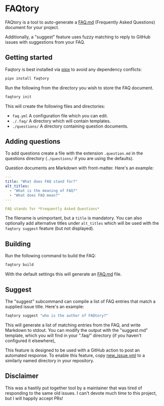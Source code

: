 # FAQtory

FAQtory is a tool to auto-generate a [FAQ.md](./FAQ.md) (Frequently Asked Questions) document for your project.

Additionally, a "suggest" feature uses fuzzy matching to reply to GitHub issues with suggestions from your FAQ.

## Getting started

Faqtory is best installed via [pipx](https://github.com/pypa/pipx) to avoid any dependency conflicts:

```bash
pipx install faqtory
```

Run the following from the directory you wish to store the FAQ document. 

```bash
faqtory init
```

This will create the following files and directories:

- `faq.yml` A configuration file which you can edit.
- `./.faq/` A directory which will contain templates.
- `./questions/` A directory containing question documents.

## Adding questions

To add questions create a file with the extension `.question.md` in the questions directory (`./questions/` if you are using the defaults).

Question documents are Markdown with front-matter. Here's an example:

```yml
---
title: "What does FAQ stand for?"
alt_titles:
  - "What is the meaning of FAQ?"
  - "What does FAQ mean?"
---

FAQ stands for *Frequently Asked Questions*
```

The filename is unimportant, but a `title` is mandatory. You can also optionally add alternative titles under `alt_titles` which will be used with the `faqtory suggest` feature (but not displayed).

## Building

Run the following command to build the FAQ:

```bash
faqtory build
```

With the default settings this will generate an [FAQ.md](./FAQ.md) file.


## Suggest

The "suggest" subcommand can compile a list of FAQ entries that match a supplied issue title. Here's an example:

```bash
faqtory suggest "who is the author of FAQtory?"
```

This will generate a list of matching entries from the FAQ, and write Markdown to stdout. You can modify the output with the "suggest.md" template, which you will find in your ".faq/" directory (if you haven't configured it elsewhere),

This feature is designed to be used with a GitHub action to post an automated response. To enable this feature, copy [new_issue.yml](https://github.com/willmcgugan/faqtory/blob/main/.github/workflows/new_issue.yml) to a similarly named directory in your repository.


## Disclaimer

This was a hastily put together tool by a maintainer that was tired of responding to the same old issues. I can't devote much time to this project, but I will happily accept PRs!
